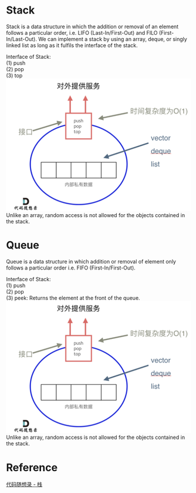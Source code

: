 # Stack
Stack is a data structure in which the addition or removal of an element follows a particular order, i.e. LIFO (Last-In/First-Out) and FILO (First-In/Last-Out). We can implement a stack by using an array, deque, or singly linked list as long as it fulfils the interface of the stack. 

Interface of Stack:\
(1) push\
(2) pop\
(3) top
![](./images/20230209224253.png) 
Unlike an array, random access is not allowed for the objects contained in the stack.

# Queue
Queue is a data structure in which addition or removal of element only follows a particular order i.e. FIFO (First-In/First-Out).

Interface of Stack:\
(1) push\
(2) pop\
(3) peek: Returns the element at the front of the queue.
![](./images/20230209224253.png) 
Unlike an array, random access is not allowed for the objects contained in the stack.

# Reference
[代码随想录 - 栈](https://programmercarl.com/%E6%A0%88%E4%B8%8E%E9%98%9F%E5%88%97%E7%90%86%E8%AE%BA%E5%9F%BA%E7%A1%80.html)